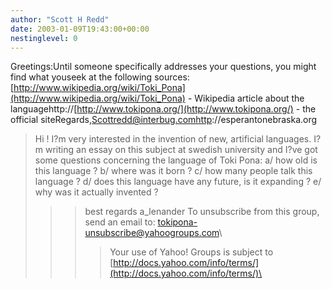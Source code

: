 ```yaml
---
author: "Scott H Redd"
date: 2003-01-09T19:43:00+00:00
nestinglevel: 0
---
```

Greetings:Until someone specifically addresses your questions, you might find what youseek at the following sources:[http://www.wikipedia.org/wiki/Toki_Pona](http://www.wikipedia.org/wiki/Toki_Pona) - Wikipedia article about the languagehttp://[http://www.tokipona.org/](http://www.tokipona.org/) - the official siteRegards,[Scottredd@interbug.comhttp](mailto://Scottredd@interbug.comhttp)://esperantonebraska.org
> Hi !
> I?m very interested in the invention of new,
> artificial languages. I?m writing an essay on this
> subject at swedish university and I?ve got some questions concerning
> the language of Toki Pona:
> a/ how old is this language ?
> b/ where was it born ?
> c/ how many people talk this language ?
> d/ does this language have any future, is it expanding ?
> e/ why was it actually invented ?
>>> best regards
> a\_lenander
>>> To unsubscribe from this group, send an email to:
> [tokipona-unsubscribe@yahoogroups.com](mailto://tokipona-unsubscribe@yahoogroups.com)\
>>>> Your use of Yahoo! Groups is subject to [http://docs.yahoo.com/info/terms/](http://docs.yahoo.com/info/terms/)\
>>